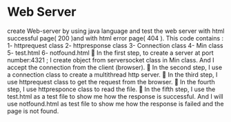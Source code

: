 # Web Server
create Web-server by using java language and test the web server with html successful page( 200 )and with html error page( 404 ).
This code contains :
1- httprequest class
2- httpresponse class
3- Connection class
4- Min class
5- test.html
6- notfound.html
	In the first step, to create a server  at port number:4321 ; I create object from serversocket class in Min class. And I accept the connection from the client (browser).
	In the second step, I use a connection class to create a multithread http server.
	In the third step, I use httprequest class to get the request from the browser.
	In the fourth step, I use httpresponce class to read the file.
	In the fifth step, I use the test.html as a test file to show me how the response is successful. And I will use notfound.html as test file to show me how the response is failed and the page is not found.

